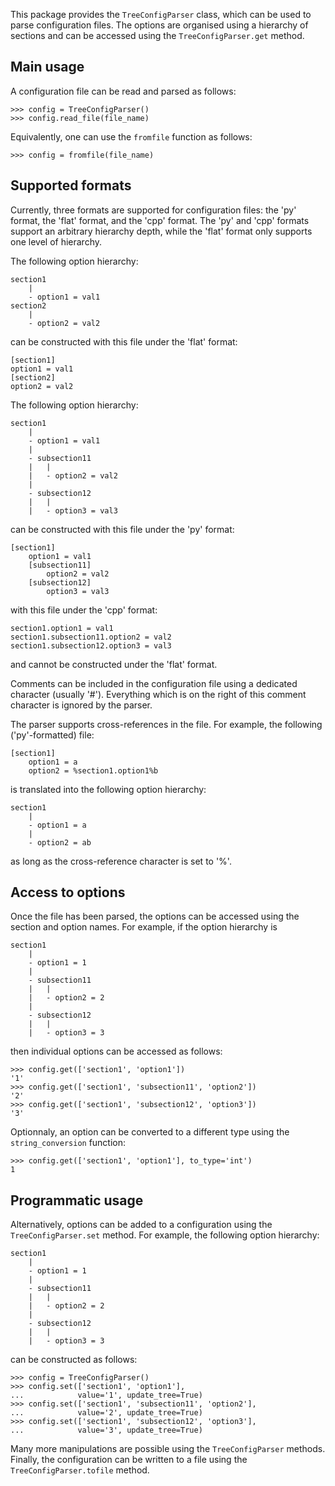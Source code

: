 
This package provides the `TreeConfigParser` class, which
can be used to parse configuration files.
The options are organised using a hierarchy of sections
and can be accessed using the `TreeConfigParser.get` method.

Main usage
----------

A configuration file can be read and parsed as follows:

    >>> config = TreeConfigParser()
    >>> config.read_file(file_name)

Equivalently, one can use the `fromfile` function as follows:

    >>> config = fromfile(file_name)

Supported formats
-----------------

Currently, three formats are supported for configuration files: 
the 'py' format, the 'flat' format, and the 'cpp' format. The
'py' and 'cpp' formats support an arbitrary hierarchy depth,
while the 'flat' format only supports one level of hierarchy. 

The following option hierarchy:

    section1
        |
        - option1 = val1
    section2
        |
        - option2 = val2

can be constructed with this file under the 'flat' format:

    [section1]
    option1 = val1
    [section2]
    option2 = val2

The following option hierarchy:

    section1
        |
        - option1 = val1
        |
        - subsection11
        |   |
        |   - option2 = val2
        |
        - subsection12
        |   |
        |   - option3 = val3

can be constructed with this file under the 'py' format:

    [section1]
        option1 = val1
        [subsection11]
            option2 = val2
        [subsection12]
            option3 = val3

with this file under the 'cpp' format:

    section1.option1 = val1
    section1.subsection11.option2 = val2
    section1.subsection12.option3 = val3

and cannot be constructed under the 'flat' format. 

Comments can be included in the configuration file using a dedicated
character (usually '#'). Everything which is on the right of this
comment character is ignored by the parser.

The parser supports cross-references in the file.
For example, the following ('py'-formatted) file:

    [section1]
        option1 = a
        option2 = %section1.option1%b

is translated into the following option hierarchy:

    section1
        |
        - option1 = a
        |
        - option2 = ab

as long as the cross-reference character is set to '%'.

Access to options
-----------------

Once the file has been parsed, the options can be accessed
using the section and option names. For example, if the
option hierarchy is

    section1
        |
        - option1 = 1
        |
        - subsection11
        |   |
        |   - option2 = 2
        |
        - subsection12
        |   |
        |   - option3 = 3

then individual options can be accessed as follows:

    >>> config.get(['section1', 'option1'])
    '1'
    >>> config.get(['section1', 'subsection11', 'option2'])
    '2'
    >>> config.get(['section1', 'subsection12', 'option3'])
    '3'

Optionnaly, an option can be converted to a different type
using the `string_conversion` function:

    >>> config.get(['section1', 'option1'], to_type='int')
    1

Programmatic usage
------------------

Alternatively, options can be added to a configuration using
the `TreeConfigParser.set` method. For example, the 
following option hierarchy:

    section1
        |
        - option1 = 1
        |
        - subsection11
        |   |
        |   - option2 = 2
        |
        - subsection12
        |   |
        |   - option3 = 3

can be constructed as follows:

    >>> config = TreeConfigParser()
    >>> config.set(['section1', 'option1'], 
    ...            value='1', update_tree=True)
    >>> config.set(['section1', 'subsection11', 'option2'],
    ...            value='2', update_tree=True)
    >>> config.set(['section1', 'subsection12', 'option3'],
    ...            value='3', update_tree=True)

Many more manipulations are possible using the `TreeConfigParser` 
methods. Finally, the configuration can be written to a file using
the `TreeConfigParser.tofile` method. 

